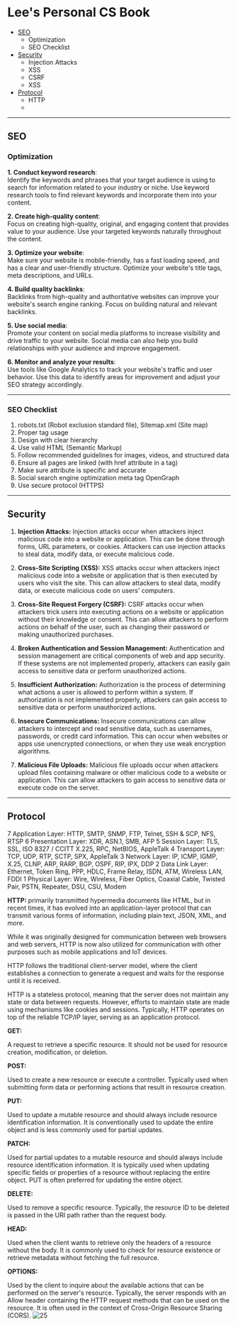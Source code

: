 # Lee's Personal CS Book
- [SEO](#seo)
    + Optimization
    + SEO Checklist
- [Security](#security)
    + Injection Attacks
    + XSS
    + CSRF
    + XSS
- [Protocol](#protocol)
    + HTTP
    + 
---


## SEO
### Optimization
 
**1. Conduct keyword research**: </br>Identify the keywords and phrases that your target audience is using to search for information related to your industry or niche. Use keyword research tools to find relevant keywords and incorporate them into your content.

**2. Create high-quality content**: </br>Focus on creating high-quality, original, and engaging content that provides value to your audience. Use your targeted keywords naturally throughout the content.

**3. Optimize your website**: </br>Make sure your website is mobile-friendly, has a fast loading speed, and has a clear and user-friendly structure. Optimize your website's title tags, meta descriptions, and URLs.

**4. Build quality backlinks**: </br>Backlinks from high-quality and authoritative websites can improve your website's search engine ranking. Focus on building natural and relevant backlinks.

**5. Use social media**: </br>Promote your content on social media platforms to increase visibility and drive traffic to your website. Social media can also help you build relationships with your audience and improve engagement.

**6. Monitor and analyze your results**:</br> Use tools like Google Analytics to track your website's traffic and user behavior. Use this data to identify areas for improvement and adjust your SEO strategy accordingly.

---
### SEO Checklist
1. robots.txt (Robot exclusion standard file), Sitemap.xml (Site map)
2. Proper tag usage
3. Design with clear hierarchy
4. Use valid HTML (Semantic Markup)
5. Follow recommended guidelines for images, videos, and structured data
6. Ensure all pages are linked (with href attribute in a tag)
7. Make sure <alt> attribute is specific and accurate
8. Social search engine optimization meta tag OpenGraph
9. Use secure protocol (HTTPS)

---
## Security

1. **Injection Attacks:** Injection attacks occur when attackers inject malicious code into a website or application. This can be done through forms, URL parameters, or cookies. Attackers can use injection attacks to steal data, modify data, or execute malicious code.


2. **Cross-Site Scripting (XSS):** XSS attacks occur when attackers inject malicious code into a website or application that is then executed by users who visit the site. This can allow attackers to steal data, modify data, or execute malicious code on users' computers.


3. **Cross-Site Request Forgery (CSRF):** CSRF attacks occur when attackers trick users into executing actions on a website or application without their knowledge or consent. This can allow attackers to perform actions on behalf of the user, such as changing their password or making unauthorized purchases.


4. **Broken Authentication and Session Management:** Authentication and session management are critical components of web and app security. If these systems are not implemented properly, attackers can easily gain access to sensitive data or perform unauthorized actions.


5. **Insufficient Authorization:** Authorization is the process of determining what actions a user is allowed to perform within a system. If authorization is not implemented properly, attackers can gain access to sensitive data or perform unauthorized actions.


6. **Insecure Communications:** Insecure communications can allow attackers to intercept and read sensitive data, such as usernames, passwords, or credit card information. This can occur when websites or apps use unencrypted connections, or when they use weak encryption algorithms.


7. **Malicious File Uploads:** Malicious file uploads occur when attackers upload files containing malware or other malicious code to a website or application. This can allow attackers to gain access to sensitive data or execute code on the server.
    
---
## Protocol
7 Application Layer: HTTP, SMTP, SNMP, FTP, Telnet, SSH & SCP, NFS, RTSP
6 Presentation Layer: XDR, ASN.1, SMB, AFP
5 Session Layer: TLS, SSL, ISO 8327 / CCITT X.225, RPC, NetBIOS, AppleTalk
4 Transport Layer: TCP, UDP, RTP, SCTP, SPX, AppleTalk
3 Network Layer: IP, ICMP, IGMP, X.25, CLNP, ARP, RARP, BGP, OSPF, RIP, IPX, DDP
2 Data Link Layer: Ethernet, Token Ring, PPP, HDLC, Frame Relay, ISDN, ATM, Wireless LAN, FDDI
1 Physical Layer: Wire, Wireless, Fiber Optics, Coaxial Cable, Twisted Pair, PSTN, Repeater, DSU, CSU, Modem
    
**HTTP:** primarily transmitted hypermedia documents like HTML, but in recent times, it has evolved into an application-layer protocol that can transmit various forms of information, including plain text, JSON, XML, and more.

While it was originally designed for communication between web browsers and web servers, HTTP is now also utilized for communication with other purposes such as mobile applications and IoT devices.

HTTP follows the traditional client-server model, where the client establishes a connection to generate a request and waits for the response until it is received.

HTTP is a stateless protocol, meaning that the server does not maintain any state or data between requests. However, efforts to maintain state are made using mechanisms like cookies and sessions.
Typically, HTTP operates on top of the reliable TCP/IP layer, serving as an application protocol.

**GET:**

A request to retrieve a specific resource. It should not be used for resource creation, modification, or deletion.

**POST:**

Used to create a new resource or execute a controller. Typically used when submitting form data or performing actions that result in resource creation.

**PUT:**

Used to update a mutable resource and should always include resource identification information. It is conventionally used to update the entire object and is less commonly used for partial updates.

**PATCH:**

Used for partial updates to a mutable resource and should always include resource identification information. It is typically used when updating specific fields or properties of a resource without replacing the entire object. PUT is often preferred for updating the entire object.

**DELETE:**

Used to remove a specific resource. Typically, the resource ID to be deleted is passed in the URI path rather than the request body.

**HEAD:**

Used when the client wants to retrieve only the headers of a resource without the body. It is commonly used to check for resource existence or retrieve metadata without fetching the full resource.

**OPTIONS:**

Used by the client to inquire about the available actions that can be performed on the server's resource. Typically, the server responds with an Allow header containing the HTTP request methods that can be used on the resource. It is often used in the context of Cross-Origin Resource Sharing (CORS).
![25](https://github.com/luthentic/LeeCsStudy/assets/33567830/48d754e6-ac33-40c1-a5aa-789987fb1849)

    
    



